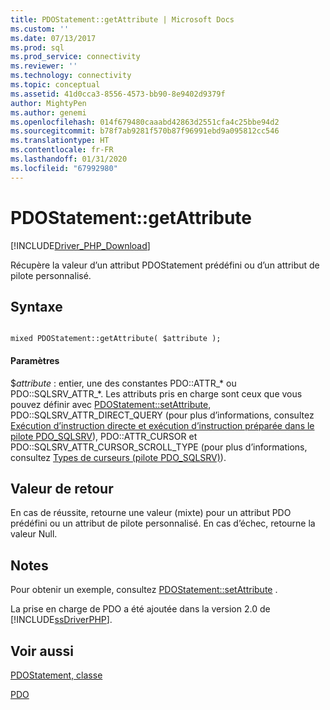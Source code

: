 ```yaml
---
title: PDOStatement::getAttribute | Microsoft Docs
ms.custom: ''
ms.date: 07/13/2017
ms.prod: sql
ms.prod_service: connectivity
ms.reviewer: ''
ms.technology: connectivity
ms.topic: conceptual
ms.assetid: 41d0cca3-8556-4573-bb90-8e9402d9379f
author: MightyPen
ms.author: genemi
ms.openlocfilehash: 014f679480caaabd42863d2551cfa4c25bbe94d2
ms.sourcegitcommit: b78f7ab9281f570b87f96991ebd9a095812cc546
ms.translationtype: HT
ms.contentlocale: fr-FR
ms.lasthandoff: 01/31/2020
ms.locfileid: "67992980"
---
```

# <a name="pdostatementgetattribute"></a>PDOStatement::getAttribute
[!INCLUDE[Driver_PHP_Download](../../includes/driver_php_download.md)]

Récupère la valeur d’un attribut PDOStatement prédéfini ou d’un attribut de pilote personnalisé.  
  
## <a name="syntax"></a>Syntaxe  
  
```  
  
mixed PDOStatement::getAttribute( $attribute );  
```  
  
#### <a name="parameters"></a>Paramètres  
$*attribute* : entier, une des constantes PDO::ATTR_* ou PDO::SQLSRV_ATTR_\*. Les attributs pris en charge sont ceux que vous pouvez définir avec [PDOStatement::setAttribute](../../connect/php/pdostatement-setattribute.md), PDO::SQLSRV_ATTR_DIRECT_QUERY (pour plus d’informations, consultez [Exécution d’instruction directe et exécution d’instruction préparée dans le pilote PDO_SQLSRV](../../connect/php/direct-statement-execution-prepared-statement-execution-pdo-sqlsrv-driver.md)), PDO::ATTR_CURSOR et PDO::SQLSRV_ATTR_CURSOR_SCROLL_TYPE (pour plus d’informations, consultez [Types de curseurs (pilote PDO_SQLSRV)](../../connect/php/cursor-types-pdo-sqlsrv-driver.md)).  
  
## <a name="return-value"></a>Valeur de retour  
En cas de réussite, retourne une valeur (mixte) pour un attribut PDO prédéfini ou un attribut de pilote personnalisé. En cas d’échec, retourne la valeur Null.  
  
## <a name="remarks"></a>Notes  
Pour obtenir un exemple, consultez [PDOStatement::setAttribute](../../connect/php/pdostatement-setattribute.md) .  
  
La prise en charge de PDO a été ajoutée dans la version 2.0 de [!INCLUDE[ssDriverPHP](../../includes/ssdriverphp_md.md)].  
  
## <a name="see-also"></a>Voir aussi  
[PDOStatement, classe](../../connect/php/pdostatement-class.md)

[PDO](https://php.net/manual/book.pdo.php)  
  
